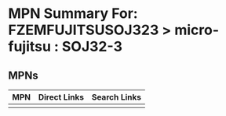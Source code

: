



# MPN Summary For: FZEMFUJITSUSOJ323 > micro-fujitsu : SOJ32-3

## MPNs
  

|MPN|Direct Links|Search Links|
| :--- | :--- | :--- |
||||
